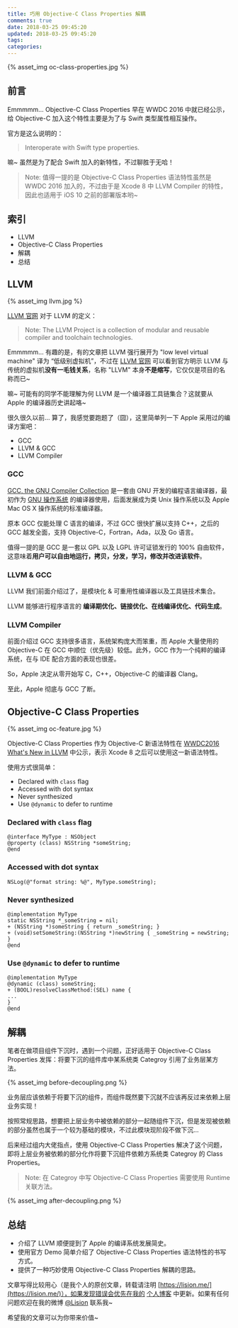```yaml
---
title: 巧用 Objective-C Class Properties 解耦
comments: true
date: 2018-03-25 09:45:20
updated: 2018-03-25 09:45:20
tags:
categories:
---
```


{% asset_img oc-class-properties.jpg %}

## 前言

Emmmmm... Objective-C Class Properties 早在 WWDC 2016 中就已经公示，给 Objective-C 加入这个特性主要是为了与 Swift 类型属性相互操作。

官方是这么说明的：

> Interoperate with Swift type properties.

嘛~ 虽然是为了配合 Swift 加入的新特性，不过聊胜于无哈！

> Note: 值得一提的是 Objective-C Class Properties 语法特性虽然是 WWDC 2016 加入的，不过由于是 Xcode 8 中 LLVM Compiler 的特性，因此也适用于 iOS 10 之前的部署版本哟~

## 索引

- LLVM
- Objective-C Class Properties
- 解耦
- 总结

## LLVM

{% asset_img llvm.jpg %}

[LLVM 官网](https://llvm.org/) 对于 LLVM 的定义：

> Note: The LLVM Project is a collection of modular and reusable compiler and toolchain technologies. 

Emmmmm... 有趣的是，有的文章把 LLVM 强行展开为 "low level virtual machine" 译为 “低级别虚拟机”，不过在 [LLVM 官网](https://llvm.org/) 可以看到官方明示 LLVM 与传统的虚拟机**没有一毛钱关系**，名称 "LLVM" 本身**不是缩写**，它仅仅是项目的名称而已~

嘛~ 可能有的同学不能理解为何 LLVM 是一个编译器工具链集合？这就要从 Apple 的编译器历史讲起咯~ 

很久很久以前... 算了，我感觉要跑题了（囧），这里简单列一下 Apple 采用过的编译方案吧：

- GCC
- LLVM & GCC
- LLVM Compiler

### GCC

[GCC, the GNU Compiler Collection](https://gcc.gnu.org/) 是一套由 GNU 开发的编程语言编译器，最初作为 [GNU 操作系统](http://www.gnu.org/gnu/thegnuproject.html) 的编译器使用，后面发展成为类 Unix 操作系统以及 Apple Mac OS X 操作系统的标准编译器。

原本 GCC 仅能处理 C 语言的编译，不过 GCC 很快扩展以支持 C++，之后的 GCC 越发全面，支持 Objective-C，Fortran，Ada，以及 Go 语言。

值得一提的是 GCC 是一套以 GPL 以及 LGPL 许可证锁发行的 100% 自由软件，这意味着**用户可以自由地运行，拷贝，分发，学习，修改并改进该软件**。

### LLVM & GCC

LLVM 我们前面介绍过了，是模块化 & 可重用性编译器以及工具链技术集合。

LLVM 能够进行程序语言的 **编译期优化、链接优化、在线编译优化、代码生成**。

### LLVM Compiler

前面介绍过 GCC 支持很多语言，系统架构庞大而笨重，而 Apple 大量使用的 Objective-C 在 GCC 中顺位（优先级）较低。此外，GCC 作为一个纯粹的编译系统，在与 IDE 配合方面的表现也很差。

So，Apple 决定从零开始写 C，C++，Objective-C 的编译器 Clang。

至此，Apple 彻底与 GCC 了断。

## Objective-C Class Properties

{% asset_img oc-feature.jpg %}

Objective-C Class Properties 作为 Objective-C 新语法特性在 [WWDC2016 What's New in LLVM](https://developer.apple.com/videos/play/wwdc2016/405/) 中公示，表示 Xcode 8 之后可以使用这一新语法特性。

使用方式很简单：

- Declared with `class` flag 
- Accessed with dot syntax
- Never synthesized
- Use `@dynamic` to defer to runtime

### Declared with `class` flag

``` objc
@interface MyType : NSObject
@property (class) NSString *someString;
@end
```

### Accessed with dot syntax

``` objc
NSLog(@"format string: %@", MyType.someString);
```

### Never synthesized

``` objc
@implementation MyType
static NSString *_someString = nil;
+ (NSString *)someString { return _someString; }
+ (void)setSomeString:(NSString *)newString { _someString = newString; }
@end
```

### Use `@dynamic` to defer to runtime

``` objc
@implementation MyType
@dynamic (class) someString;
+ (BOOL)resolveClassMethod:(SEL) name {
...
}
@end
```

## 解耦

笔者在做项目组件下沉时，遇到一个问题，正好适用于 Objective-C Class Properties 发挥：将要下沉的组件库中某系统类 Categroy 引用了业务层某方法。

{% asset_img before-decoupling.png %}

业务层应该依赖于将要下沉的组件，而组件既然要下沉就不应该再反过来依赖上层业务实现！

按照常规思路，想要把上层业务中被依赖的部分一起随组件下沉，但是发现被依赖的部分虽然也属于一个较为基础的模块，不过此模块现阶段不做下沉...

后来经过组内大佬指点，使用 Objective-C Class Properties 解决了这个问题，即将上层业务被依赖的部分化作将要下沉组件依赖方系统类 Categroy 的 Class Properties。

> Note: 在 Categroy 中写 Objective-C Class Properties 需要使用 Runtime 关联方法。

{% asset_img after-decoupling.png %}

## 总结

- 介绍了 LLVM 顺便提到了 Apple 的编译系统发展简史。
- 使用官方 Demo 简单介绍了 Objective-C Class Properties 语法特性的书写方式。
- 提供了一种巧妙使用 Objective-C Class Properties 解耦的思路。

文章写得比较用心（是我个人的原创文章，转载请注明 [https://lision.me/](https://lision.me/)），如果发现错误会优先在我的 [个人博客](https://lision.me/) 中更新。如果有任何问题欢迎在我的微博 [@Lision](https://weibo.com/lisioncode) 联系我~

希望我的文章可以为你带来价值~